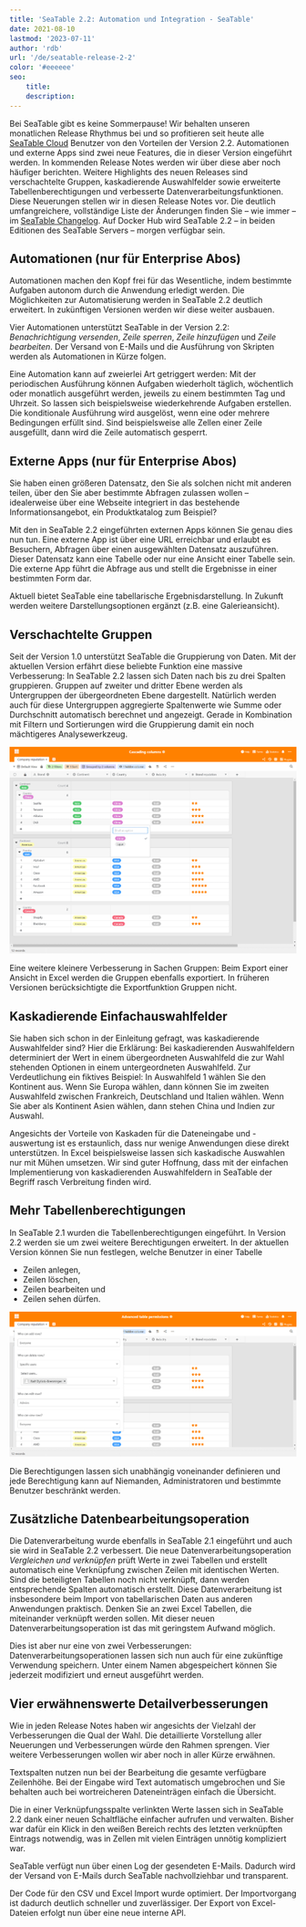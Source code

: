 ```yaml
---
title: 'SeaTable 2.2: Automation und Integration - SeaTable'
date: 2021-08-10
lastmod: '2023-07-11'
author: 'rdb'
url: '/de/seatable-release-2-2'
color: '#eeeeee'
seo:
    title:
    description:
---
```


Bei SeaTable gibt es keine Sommerpause! Wir behalten unseren monatlichen Release Rhythmus bei und so profitieren seit heute alle [SeaTable Cloud](https://cloud.seatable.io) Benutzer von den Vorteilen der Version 2.2. Automationen und externe Apps sind zwei neue Features, die in dieser Version eingeführt werden. In kommenden Release Notes werden wir über diese aber noch häufiger berichten. Weitere Highlights des neuen Releases sind verschachtelte Gruppen, kaskadierende Auswahlfelder sowie erweiterte Tabellenberechtigungen und verbesserte Datenverarbeitungsfunktionen. Diese Neuerungen stellen wir in diesen Release Notes vor. Die deutlich umfangreichere, vollständige Liste der Änderungen finden Sie – wie immer – im [SeaTable Changelog](https://seatable.io/docs/changelog/version-2-2/). Auf Docker Hub wird SeaTable 2.2 – in beiden Editionen des SeaTable Servers – morgen verfügbar sein.

## Automationen (nur für Enterprise Abos)

Automationen machen den Kopf frei für das Wesentliche, indem bestimmte Aufgaben autonom durch die Anwendung erledigt werden. Die Möglichkeiten zur Automatisierung werden in SeaTable 2.2 deutlich erweitert. In zukünftigen Versionen werden wir diese weiter ausbauen.

Vier Automationen unterstützt SeaTable in der Version 2.2: _Benachrichtigung versenden_, _Zeile sperren_, _Zeile hinzufügen_ und _Zeile bearbeiten_. Der Versand von E-Mails und die Ausführung von Skripten werden als Automationen in Kürze folgen.

Eine Automation kann auf zweierlei Art getriggert werden: Mit der periodischen Ausführung können Aufgaben wiederholt täglich, wöchentlich oder monatlich ausgeführt werden, jeweils zu einem bestimmten Tag und Uhrzeit. So lassen sich beispielsweise wiederkehrende Aufgaben erstellen. Die konditionale Ausführung wird ausgelöst, wenn eine oder mehrere Bedingungen erfüllt sind. Sind beispielsweise alle Zellen einer Zeile ausgefüllt, dann wird die Zeile automatisch gesperrt.

## Externe Apps (nur für Enterprise Abos)

Sie haben einen größeren Datensatz, den Sie als solchen nicht mit anderen teilen, über den Sie aber bestimmte Abfragen zulassen wollen – idealerweise über eine Webseite integriert in das bestehende Informationsangebot, ein Produktkatalog zum Beispiel?

Mit den in SeaTable 2.2 eingeführten externen Apps können Sie genau dies nun tun. Eine externe App ist über eine URL erreichbar und erlaubt es Besuchern, Abfragen über einen ausgewählten Datensatz auszuführen. Dieser Datensatz kann eine Tabelle oder nur eine Ansicht einer Tabelle sein. Die externe App führt die Abfrage aus und stellt die Ergebnisse in einer bestimmten Form dar.

Aktuell bietet SeaTable eine tabellarische Ergebnisdarstellung. In Zukunft werden weitere Darstellungsoptionen ergänzt (z.B. eine Galerieansicht).

## Verschachtelte Gruppen

Seit der Version 1.0 unterstützt SeaTable die Gruppierung von Daten. Mit der aktuellen Version erfährt diese beliebte Funktion eine massive Verbesserung: In SeaTable 2.2 lassen sich Daten nach bis zu drei Spalten gruppieren. Gruppen auf zweiter und dritter Ebene werden als Untergruppen der übergeordneten Ebene dargestellt. Natürlich werden auch für diese Untergruppen aggregierte Spaltenwerte wie Summe oder Durchschnitt automatisch berechnet und angezeigt. Gerade in Kombination mit Filtern und Sortierungen wird die Gruppierung damit ein noch mächtigeres Analysewerkzeug.

![Cascading columns and nested groups](images/Cascading-columns.png)

Eine weitere kleinere Verbesserung in Sachen Gruppen: Beim Export einer Ansicht in Excel werden die Gruppen ebenfalls exportiert. In früheren Versionen berücksichtigte die Exportfunktion Gruppen nicht.

## Kaskadierende Einfachauswahlfelder

Sie haben sich schon in der Einleitung gefragt, was kaskadierende Auswahlfelder sind? Hier die Erklärung: Bei kaskadierenden Auswahlfeldern determiniert der Wert in einem übergeordneten Auswahlfeld die zur Wahl stehenden Optionen in einem untergeordneten Auswahlfeld. Zur Verdeutlichung ein fiktives Beispiel: In Auswahlfeld 1 wählen Sie den Kontinent aus. Wenn Sie Europa wählen, dann können Sie im zweiten Auswahlfeld zwischen Frankreich, Deutschland und Italien wählen. Wenn Sie aber als Kontinent Asien wählen, dann stehen China und Indien zur Auswahl.

Angesichts der Vorteile von Kaskaden für die Dateneingabe und -auswertung ist es erstaunlich, dass nur wenige Anwendungen diese direkt unterstützen. In Excel beispielsweise lassen sich kaskadische Auswahlen nur mit Mühen umsetzen. Wir sind guter Hoffnung, dass mit der einfachen Implementierung von kaskadierenden Auswahlfeldern in SeaTable der Begriff rasch Verbreitung finden wird.

## Mehr Tabellenberechtigungen

In SeaTable 2.1 wurden die Tabellenberechtigungen eingeführt. In Version 2.2 werden sie um zwei weitere Berechtigungen erweitert. In der aktuellen Version können Sie nun festlegen, welche Benutzer in einer Tabelle

- Zeilen anlegen,
- Zeilen löschen,
- Zeilen bearbeiten und
- Zeilen sehen dürfen.

![Advanced table permissions](images/Advanced-table-permissions.png)

Die Berechtigungen lassen sich unabhängig voneinander definieren und jede Berechtigung kann auf Niemanden, Administratoren und bestimmte Benutzer beschränkt werden.

## Zusätzliche Datenbearbeitungsoperation

Die Datenverarbeitung wurde ebenfalls in SeaTable 2.1 eingeführt und auch sie wird in SeaTable 2.2 verbessert. Die neue Datenverarbeitungsoperation _Vergleichen und verknüpfen_ prüft Werte in zwei Tabellen und erstellt automatisch eine Verknüpfung zwischen Zeilen mit identischen Werten. Sind die beteiligten Tabellen noch nicht verknüpft, dann werden entsprechende Spalten automatisch erstellt. Diese Datenverarbeitung ist insbesondere beim Import von tabellarischen Daten aus anderen Anwendungen praktisch. Denken Sie an zwei Excel Tabellen, die miteinander verknüpft werden sollen. Mit dieser neuen Datenverarbeitungsoperation ist das mit geringstem Aufwand möglich.

Dies ist aber nur eine von zwei Verbesserungen: Datenverarbeitungsoperationen lassen sich nun auch für eine zukünftige Verwendung speichern. Unter einem Namen abgespeichert können Sie jederzeit modifiziert und erneut ausgeführt werden.

## Vier erwähnenswerte Detailverbesserungen

Wie in jeden Release Notes haben wir angesichts der Vielzahl der Verbesserungen die Qual der Wahl. Die detaillierte Vorstellung aller Neuerungen und Verbesserungen würde den Rahmen sprengen. Vier weitere Verbesserungen wollen wir aber noch in aller Kürze erwähnen.

Textspalten nutzen nun bei der Bearbeitung die gesamte verfügbare Zeilenhöhe. Bei der Eingabe wird Text automatisch umgebrochen und Sie behalten auch bei wortreicheren Dateneinträgen einfach die Übersicht.

Die in einer Verknüpfungsspalte verlinkten Werte lassen sich in SeaTable 2.2 dank einer neuen Schaltfläche einfacher aufrufen und verwalten. Bisher war dafür ein Klick in den weißen Bereich rechts des letzten verknüpften Eintrags notwendig, was in Zellen mit vielen Einträgen unnötig kompliziert war.

SeaTable verfügt nun über einen Log der gesendeten E-Mails. Dadurch wird der Versand von E-Mails durch SeaTable nachvollziehbar und transparent.

Der Code für den CSV und Excel Import wurde optimiert. Der Importvorgang ist dadurch deutlich schneller und zuverlässiger. Der Export von Excel-Dateien erfolgt nun über eine neue interne API.
